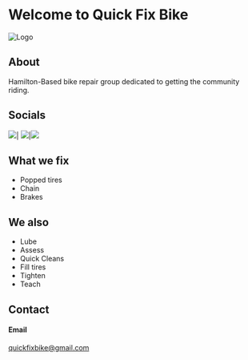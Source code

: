 # Welcome to Quick Fix Bike
![Logo](https://i.imgur.com/0BiDQ0u.png)

## About
Hamilton-Based bike repair group dedicated to getting the community riding.
## Socials
[![](https://media-exp1.licdn.com/dms/image/C510BAQEBW-TswoZ0CA/company-logo_200_200/0?e=2159024400&v=beta&t=3ob9Jygvpvfecots-W1DPlxfCbuskwYmwraN20PMA2A)](https://www.instagram.com/quick_fix_bike/)|
[![](https://childsvoice.org/wp-content/uploads/2016/01/facebook-logo-200x200.png)](https://www.facebook.com/quickfix.bike.5)|[![](https://www.h1unlimited.com/wp-content/uploads/2018/03/200x200-socialicon-twitter.png)](https://twitter.com/bike_quick)

## What we fix
- Popped tires
- Chain
- Brakes

## We also
- Lube
- Assess 
- Quick Cleans
- Fill tires
- Tighten
- Teach

## Contact
#### Email
quickfixbike@gmail.com


